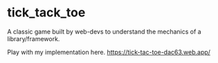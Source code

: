 # tick_tack_toe

A classic game built by web-devs to understand the mechanics
of a library/framework.

Play with my implementation here.
https://tick-tac-toe-dac63.web.app/
